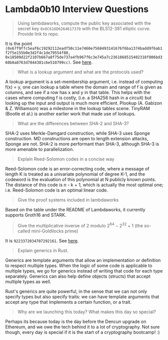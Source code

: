 # Lambda0b10 Interview Questions

> Using lambdaworks, compute the public key associated with the secret key `0x6C616D6264617370` with the BLS12-381 elliptic curve. Provide link to repo.

It is the point `(0x67f9ffc5eaf6c19292112eadf50c11e7460e7568493141676f6ba1374badd9f6ab1f2f5e155b0e3d2f4c1de79554f80, 0x18509d22f2107b667a8f75de737a4fb967f6c3e745a7c2361868515402318f006bd360b8a8763d7844381c6e510799cc)`. See [here](./src/main.rs).

> What is a lookup argument and what are the protocols used?

A lookup argument is a set-membership argument, i.e. instead of computing f(x) = y, one can lookup a table where the domain and range of f is given as columns, and see if a row has x and y in that table. This helps with the cases where computing f is costly, (i.e. a SHA256 hash in a circuit) but looking up the input and output is much more efficient. Plookup (A. Gabizon & Z. Williamson) was a milestone in the lookup tables scene. TinyRAM (Bootle et al.) is another earlier work that made use of lookups.

> What are the differences between SHA-2 and SHA-3?

SHA-2 uses Merkle-Damgard construction, while SHA-3 uses Sponge construction. MD constructions are open to length extension attacks, Sponge are not. SHA-2 is more performant than SHA-3, although SHA-3 is more amenable to parallelization.

> Explain Reed-Solomon codes in a concise way

Reed-Solomon code is an error-correcting code, where a message of length K is treated as a univariate polynomial of degree K-1, and the codeword is the evaluation of this polynomial at N publicly known points. The distance of this code is n - k + 1, which is actually the most optimal one; i.e. Reed-Solomon code is an optimal linear code.

> Give the proof systems included in lambdaworks

Based on the table under the README of Lambdaworks, it currently supports Groth16 and STARK.

> Give the multiplicative inverse of 2 modulo $2^{64} - 2^{32} + 1$ (the so-called mini-Goldilocks prime)

It is `9223372034707292161`. See [here](./src/main.rs).

> Explain generics in Rust.

Generics are template arguments that allow an implementation or definition to respect multiple types. When the logic of some code is applicable to multiple types, we go for generics instead of writing that code for each type separately. Generics can also help define objects (structs) that accept multiple types as well.

Rust's generics are quite powerful, in the sense that we can not only specify types but also specify traits: we can have template arguments that accept any type that implements a certain function, or a trait.

> Why are we launching this today? What makes this day so special?

Perhaps its because today is the day before the Dencun upgrade on Ethereum, and we owe the tech behind it to a lot of cryptography. Not sure though, every day is special if it is the start of a cryptography bootcamp! :)
